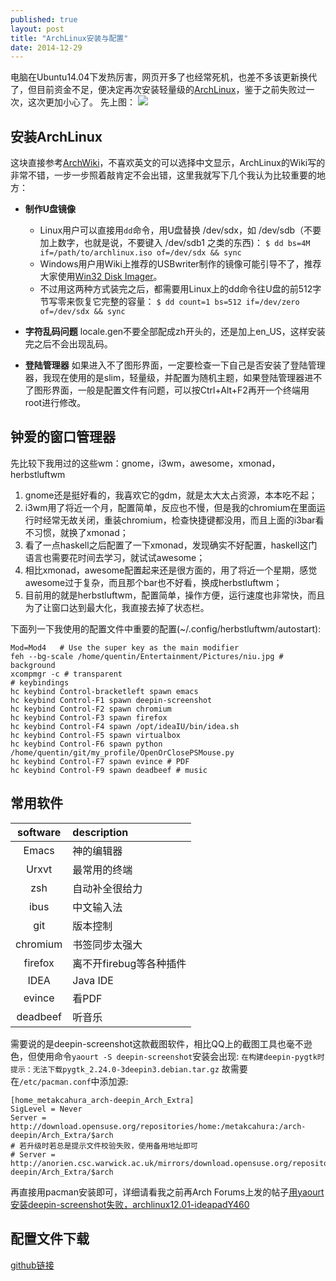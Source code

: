 ```yaml
---
published: true
layout: post
title: "ArchLinux安装与配置"
date: 2014-12-29
---
```


电脑在Ubuntu14.04下发热厉害，网页开多了也经常死机，也差不多该更新换代了，但目前资金不足，便决定再次安装轻量级的[ArchLinux](https://www.archlinux.org/)，鉴于之前失败过一次，这次更加小心了。
先上图：
![](http://ww4.sinaimg.cn/large/6120fe13jw1enu2a88703j20qa09zn0y.jpg)

## 安装ArchLinux

这块直接参考[ArchWiki](https://wiki.archlinux.org/index.php/Beginners%27_guidehttps://wiki.archlinux.org/)，不喜欢英文的可以选择中文显示，ArchLinux的Wiki写的非常不错，一步一步照着敲肯定不会出错，这里我就写下几个我认为比较重要的地方：

* **制作U盘镜像**
    * Linux用户可以直接用`dd`命令，用U盘替换 /dev/sdx，如 /dev/sdb（不要加上数字，也就是说，不要键入 /dev/sdb1 之类的东西)：
        ` $ dd bs=4M if=/path/to/archlinux.iso of=/dev/sdx && sync `
    * Windows用户用Wiki上推荐的USBwriter制作的镜像可能引导不了，推荐大家使用[Win32 Disk Imager](http://sourceforge.net/projects/win32diskimager/)。
    * 不过用这两种方式装完之后，都需要用Linux上的dd命令往U盘的前512字节写零来恢复它完整的容量：
        ` $ dd count=1 bs=512 if=/dev/zero of=/dev/sdx && sync `

* **字符乱码问题** locale.gen不要全部配成zh开头的，还是加上en_US，这样安装完之后不会出现乱码。

* **登陆管理器** 如果进入不了图形界面，一定要检查一下自己是否安装了登陆管理器，我现在使用的是slim，轻量级，并配置为随机主题，如果登陆管理器进不了图形界面，一般是配置文件有问题，可以按Ctrl+Alt+F2再开一个终端用root进行修改。

## 钟爱的窗口管理器

先比较下我用过的这些wm：gnome，i3wm，awesome，xmonad，herbstluftwm

1. gnome还是挺好看的，我喜欢它的gdm，就是太大太占资源，本本吃不起；
2. i3wm用了将近一个月，配置简单，反应也不慢，但是我的chromium在里面运行时经常无故关闭，重装chromium，检查快捷键都没用，而且上面的i3bar看不习惯，就换了xmonad；
3. 看了一点haskell之后配置了一下xmonad，发现确实不好配置，haskell这门语言也需要花时间去学习，就试试awesome；
4. 相比xmonad，awesome配置起来还是很方面的，用了将近一个星期，感觉awesome过于复杂，而且那个bar也不好看，换成herbstluftwm；
5. 目前用的就是herbstluftwm，配置简单，操作方便，运行速度也非常快，而且为了让窗口达到最大化，我直接去掉了状态栏。

下面列一下我使用的配置文件中重要的配置(~/.config/herbstluftwm/autostart):

```
Mod=Mod4   # Use the super key as the main modifier
feh --bg-scale /home/quentin/Entertainment/Pictures/niu.jpg # background
xcompmgr -c # transparent
# keybindings
hc keybind Control-bracketleft spawn emacs
hc keybind Control-F1 spawn deepin-screenshot
hc keybind Control-F2 spawn chromium
hc keybind Control-F3 spawn firefox
hc keybind Control-F4 spawn /opt/ideaIU/bin/idea.sh
hc keybind Control-F5 spawn virtualbox
hc keybind Control-F6 spawn python /home/quentin/git/my_profile/OpenOrClosePSMouse.py
hc keybind Control-F7 spawn evince # PDF
hc keybind Control-F9 spawn deadbeef # music
```

## 常用软件

|software|description|
|:-------:|:-------------|
|Emacs|神的编辑器|
|Urxvt|最常用的终端|
|zsh|自动补全很给力|
|ibus|中文输入法|
|git|版本控制|
|chromium|书签同步太强大|
|firefox|离不开firebug等各种插件|
|IDEA|Java IDE|
|evince|看PDF|
|deadbeef|听音乐|

需要说的是deepin-screenshot这款截图软件，相比QQ上的截图工具也毫不逊色，但使用命令`yaourt -S deepin-screenshot`安装会出现:
`在构建deepin-pygtk时提示：无法下载pygtk_2.24.0-3deepin3.debian.tar.gz`
故需要在`/etc/pacman.conf`中添加源:

```
[home_metakcahura_arch-deepin_Arch_Extra]
SigLevel = Never
Server = http://download.opensuse.org/repositories/home:/metakcahura:/arch-deepin/Arch_Extra/$arch
# 若升级时若总是提示文件校验失败，使用备用地址即可
# Server = http://anorien.csc.warwick.ac.uk/mirrors/download.opensuse.org/repositories/home:/metakcahura:/arch-deepin/Arch_Extra/$arch
```

再直接用pacman安装即可，详细请看我之前再Arch Forums上发的帖子[用yaourt安装deepin-screenshot失败，archlinux12.01-ideapadY460](https://bbs.archlinuxcn.org/viewtopic.php?id=3040)

## 配置文件下载
[github链接](https://github.com/jlovedragon/profile/tree/master/archlinux)
